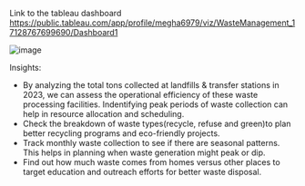 Link to the tableau dashboard
https://public.tableau.com/app/profile/megha6979/viz/WasteManagement_17128767699690/Dashboard1

![image](https://github.com/mjotangi/Sustainable-Waste-Management-Phoenix-City-Insights/assets/146262756/4e14e168-faaa-42d7-b784-13701508208b)

Insights:
- By analyzing the total tons collected at landfills & transfer stations in 2023, we can assess the operational efficiency of these waste processing facilities. Indentifying peak periods of waste collection can help in resource allocation and scheduling.
- Check the breakdown of waste types(recycle, refuse and green)to plan better recycling programs and eco-friendly projects.
- Track monthly waste collection to see if there are seasonal patterns. This helps in planning when waste generation might peak or dip.
- Find out how much waste comes from homes versus other places to target education and outreach efforts for better waste disposal.


